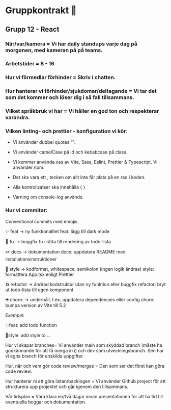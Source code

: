 # Gruppkontrakt 🎉 

## Grupp 12 - React 


### När/var/kamera = Vi har daily standups varje dag på morgonen, med kameran på på teams. 

### Arbetstider = 8 - 16 

### Hur vi förmedlar förhinder = Skriv i chatten. 

### Hur hanterar vi förhinder/sjukdomar/deltagande = Vi tar det som det kommer och löser dig i så fall tillsammans.  

### Vilket språkbruk vi har = Vi håller en god ton och respekterar varandra. 

### Vilken linting- och prettier - konfiguration vi kör: 

* Vi använder dubbel quotes “”.  

* Vi använder camelCase på id och kebabcase på class. 

* Vi kommer använda oss av Vite, Sass, Eslint, Prettier & Typescript. Vi använder npm. 

* Det ska vara ett , tecken om allt inte får plats på en rad i koden. 

* Alla kontrollsatser ska innehålla { }  

* Varning om console-log används. 

### Hur vi commitar:  

Conventional commits med emojis. 

 
✨ feat → ny funktionalitet 
 feat: lägg till dark mode 

🐛 fix → buggfix 
 fix: rätta till rendering av todo-lista 

✏️ docs → dokumentation 
 docs: uppdatera README med installationsinstruktioner 

💄 style → kodformat, whitespace, semikolon (ingen logik ändras) 
 style: formattera App.tsx enligt Prettier 

♻️ refactor → ändrad kodstruktur utan ny funktion eller buggfix 
 refactor: bryt ut todo-lista till egen komponent 

➕ chore: → underhåll, t.ex. uppdatera dependencies eller config 
 chore: bumpa version av Vite till 5.2 


*Exempel:* 
 
✨feat: add todo function 

💄style: add style to ... 



Hur vi skapar branches= Vi använder main som skyddad branch (måste ha godkännande för att få merga in i) och dev som utvecklingsbranch. Sen har vi egna branch för enskilda uppgifter. 

Hur, när och vem gör code review/merges = Den som ser det först kan göra code review.  

Hur hanterar ni att göra listan/backlogen = Vi använder Github project för att strukturera upp projektet och går igenom den tillsammans. 

Vår tidsplan = Vara klara en/två dagar innan presentationen för att ha tid till eventuella buggar och dokumentation. 

 